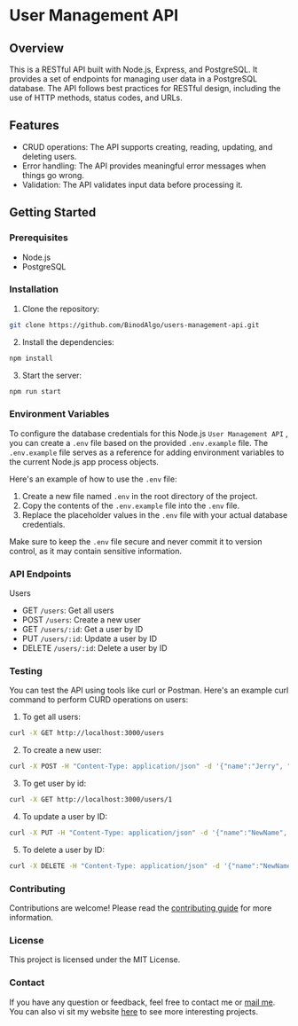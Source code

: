# User Management API

## Overview

This is a RESTful API built with Node.js, Express, and PostgreSQL. It provides a set of endpoints for managing user data in a PostgreSQL database. The API follows best practices for RESTful design, including the use of HTTP methods, status codes, and URLs.

## Features

- CRUD operations: The API supports creating, reading, updating, and deleting users.
- Error handling: The API provides meaningful error messages when things go wrong.
- Validation: The API validates input data before processing it.

## Getting Started

### Prerequisites

- Node.js
- PostgreSQL

### Installation

1. Clone the repository:
```bash
git clone https://github.com/BinodAlgo/users-management-api.git
``` 
2. Install the dependencies:
```sh 
npm install 
```
3. Start the server: 
```sh 
npm run start
``` 

### Environment Variables

To configure the database credentials for this Node.js `User Management API` , you can create a `.env` file based on the provided `.env.example` file. The `.env.example` file serves as a reference for adding environment variables to the current Node.js app process objects.

Here's an example of how to use the `.env` file:

1. Create a new file named `.env` in the root directory of the project.
2. Copy the contents of the `.env.example` file into the `.env` file.
3. Replace the placeholder values in the `.env` file with your actual database credentials.

Make sure to keep the `.env` file secure and never commit it to version control, as it may contain sensitive information.


### API Endpoints
Users 
- GET `/users`: Get all users
- POST `/users`: Create a new user
- GET `/users/:id`: Get a user by ID
- PUT `/users/:id`: Update a user by ID
- DELETE `/users/:id`: Delete a user by ID


### Testing 

You can test the API using tools like curl or Postman. Here's an example curl command to perform CURD operations on users:
1. To get all users: 
```sh 
curl -X GET http://localhost:3000/users
```

2. To create a new user:
```bash
curl -X POST -H "Content-Type: application/json" -d '{"name":"Jerry", "email":"jerry@example.com"}' http://localhost:3000/users
```

3. To get user by id: 
```sh 
curl -X GET http://localhost:3000/users/1
```

4. To update a user by ID:
```sh
curl -X PUT -H "Content-Type: application/json" -d '{"name":"NewName", "email":"newemail@example.com"}' http://localhost:3000/users/1
```

5. To delete a user by ID:
```bash 
curl -X DELETE -H "Content-Type: application/json" -d '{"name":"NewName", "email":"newemail@example.com"}' http://localhost:3000/users/1
```

### Contributing
Contributions are welcome! Please read the [contributing guide](https://www.dataschool.io/how-to-contribute-on-github/) for more information.


### License
This project is licensed under the MIT License.

### Contact 
If you have any question or feedback, feel free to contact me or [mail me](mailto:achabinod1112@gmail.com). You can also vi
sit my website [here](https://www.binodcodemaster.com) to see more interesting projects.